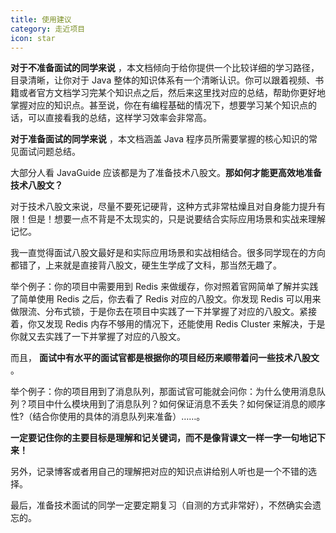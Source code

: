 ```yaml
---
title: 使用建议
category: 走近项目
icon: star
---
```


**对于不准备面试的同学来说** ，本文档倾向于给你提供一个比较详细的学习路径，目录清晰，让你对于 Java 整体的知识体系有一个清晰认识。你可以跟着视频、书籍或者官方文档学习完某个知识点之后，然后来这里找对应的总结，帮助你更好地掌握对应的知识点。甚至说，你在有编程基础的情况下，想要学习某个知识点的话，可以直接看我的总结，这样学习效率会非常高。

**对于准备面试的同学来说** ，本文档涵盖 Java 程序员所需要掌握的核心知识的常见面试问题总结。

大部分人看 JavaGuide 应该都是为了准备技术八股文。**那如何才能更高效地准备技术八股文？**

对于技术八股文来说，尽量不要死记硬背，这种方式非常枯燥且对自身能力提升有限！但是！想要一点不背是不太现实的，只是说要结合实际应用场景和实战来理解记忆。

我一直觉得面试八股文最好是和实际应用场景和实战相结合。很多同学现在的方向都错了，上来就是直接背八股文，硬生生学成了文科，那当然无趣了。

举个例子：你的项目中需要用到 Redis 来做缓存，你对照着官网简单了解并实践了简单使用 Redis 之后，你去看了 Redis 对应的八股文。你发现 Redis 可以用来做限流、分布式锁，于是你去在项目中实践了一下并掌握了对应的八股文。紧接着，你又发现 Redis 内存不够用的情况下，还能使用 Redis Cluster 来解决，于是你就又去实践了一下并掌握了对应的八股文。

而且， **面试中有水平的面试官都是根据你的项目经历来顺带着问一些技术八股文** 。

举个例子：你的项目用到了消息队列，那面试官可能就会问你：为什么使用消息队列？项目中什么模块用到了消息队列？如何保证消息不丢失？如何保证消息的顺序性?（结合你使用的具体的消息队列来准备）……。

**一定要记住你的主要目标是理解和记关键词，而不是像背课文一样一字一句地记下来！**

另外，记录博客或者用自己的理解把对应的知识点讲给别人听也是一个不错的选择。

最后，准备技术面试的同学一定要定期复习（自测的方式非常好），不然确实会遗忘的。